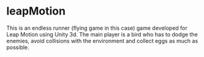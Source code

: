 # leapMotion
This is an endless runner (flying game in this case)  game developed for Leap Motion using Unity 3d. The main player is a bird who has to dodge the enemies, avoid collisions with the environment and collect eggs as much as possible.
